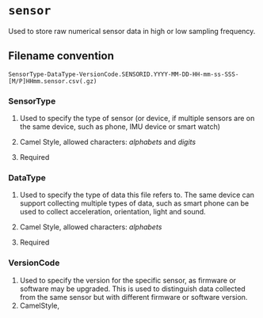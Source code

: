 # `sensor`

Used to store raw numerical sensor data in high or low sampling frequency.

## Filename convention

    SensorType-DataType-VersionCode.SENSORID.YYYY-MM-DD-HH-mm-ss-SSS-[M/P]HHmm.sensor.csv(.gz)

### SensorType

1. Used to specify the type of sensor (or device, if multiple sensors are on the same device, such as phone, IMU device or smart watch)

2. Camel Style, allowed characters: *alphabets* and *digits*

3. Required

### DataType

1. Used to specify the type of data this file refers to. The same device can support collecting multiple types of data, such as smart phone can be used to collect acceleration, orientation, light and sound.

2. Camel Style, allowed characters: *alphabets*
3. Required

### VersionCode

1. Used to specify the version for the specific sensor, as firmware or software may be upgraded. This is used to distinguish data collected from the same sensor but with different firmware or software version.
2. CamelStyle, 
